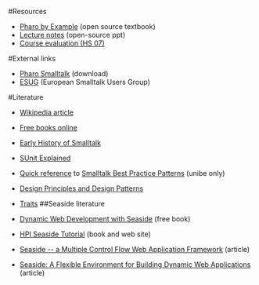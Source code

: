 #Resources

- [Pharo by Example](https://books.pharo.org/updated-pharo-by-example) (open source textbook)
- [Lecture notes](https://www.iam.unibe.ch/scg/svn_repos/Lectures/Smalltalk/) (open-source ppt)
- [Course evaluation (HS 07)](%assets_url%/download/evaluations/HS07_08-W7083_Dynamic_Object-Oriented_Programming_w._Smalltalk.pdf)

#External links

-  [Pharo Smalltalk](http://www.pharo-project.org/) (download)
- [ESUG](http://www.esug.org/) (European Smalltalk Users Group)

#Literature

- [Wikipedia article](http://en.wikipedia.org/wiki/Smalltalk)
- [Free books online](http://stephane.ducasse.free.fr/FreeBooks.html)
- [Early History of Smalltalk](%assets_url%/scgbib/?query=Kay93a&filter=Year)
- [SUnit Explained](%assets_url%/scgbib/?query=Duca03e&filter=Year)
- [Quick reference](http://scgresources.unibe.ch/~scg/Literature/Smalltalk/Beck97aQuickReference.pdf) to [Smalltalk Best Practice Patterns](%assets_url%/scgbib/?query=Beck97a&filter=Year) (unibe only)
- [Design Principles and Design Patterns](%assets_url%/scgbib/?query=Mart00b&filter=Year)
- [Traits](%assets_url%/scgbib/?query=stlit-traits&filter=Year)
##Seaside literature

- [Dynamic Web Development with Seaside](http://book.seaside.st) (free book)
- [HPI Seaside Tutorial](http://www.swa.hpi.uni-potsdam.de/seaside/tutorial) (book and web site)
- [Seaside -- a Multiple Control Flow Web Application Framework](%assets_url%/scgbib/?query=Duca04e&filter=Year) (article)
- [Seaside: A Flexible Environment for Building Dynamic Web Applications](%assets_url%/scgbib/?query=Duca07a&filter=Year) (article)

